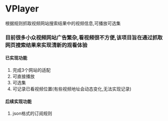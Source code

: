 # VPlayer
根据规则抓取视频网站搜索结果中的视频信息,可播放可选集

### 目前很多小众视频网站广告繁杂,看视频很不方便,该项目旨在通过抓取网页搜索结果来实现清新的观看体验

#### 已实现功能
1. 完成3个网站的适配
2. 可直接播放
3. 可选集
4. 可记录已看视频位置(有些视频地址会动态变化,无法实现记录)

#### 后续实现功能
1. json格式的订阅规则
